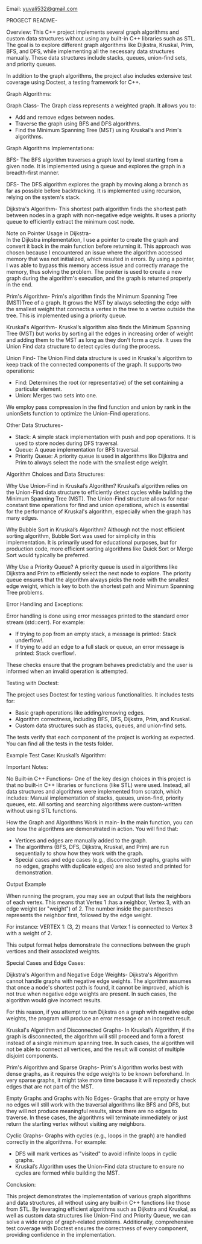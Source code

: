 Email: yuvali532@gmail.com

PROGECT README-

Overview:
This C++ project implements several graph algorithms and custom data structures without using any built-in C++ libraries such as STL. The goal is to explore different graph algorithms like Dijkstra, Kruskal, Prim, BFS, and DFS, while implementing all the necessary data structures manually. These data structures include stacks, queues, union-find sets, and priority queues.

In addition to the graph algorithms, the project also includes extensive test coverage using Doctest, a testing framework for C++.

Graph Algorithms:

Graph Class-
The Graph class represents a weighted graph. It allows you to:
- Add and remove edges between nodes.
- Traverse the graph using BFS and DFS algorithms.
- Find the Minimum Spanning Tree (MST) using Kruskal's and Prim's algorithms.

Graph Algorithms Implementations:

BFS-
The BFS algorithm traverses a graph level by level starting from a given node. It is implemented using a queue and explores the graph in a breadth-first manner.

DFS-
The DFS algorithm explores the graph by moving along a branch as far as possible before backtracking. It is implemented using recursion, relying on the system's stack.

Dijkstra's Algorithm-
This shortest path algorithm finds the shortest path between nodes in a graph with non-negative edge weights. It uses a priority queue to efficiently extract the minimum cost node. 

Note on Pointer Usage in Dijkstra-  
In the Dijkstra implementation, I use a pointer to create the graph and convert it back in the main function before returning it. This approach was chosen because I encountered an issue where the algorithm accessed memory that was not initialized, which resulted in errors. By using a pointer, I was able to bypass this memory access issue and correctly manage the memory, thus solving the problem. The pointer is used to create a new graph during the algorithm's execution, and the graph is returned properly in the end.

Prim's Algorithm-
Prim's algorithm finds the Minimum Spanning Tree (MST)Tree of a graph. It grows the MST by always selecting the edge with the smallest weight that connects a vertex in the tree to a vertex outside the tree. This is implemented using a priority queue.

Kruskal's Algorithm-
Kruskal’s algorithm also finds the Minimum Spanning Tree (MST) but works by sorting all the edges in increasing order of weight and adding them to the MST as long as they don't form a cycle. It uses the Union Find data structure to detect cycles during the process.

Union Find-
The Union Find data structure is used in Kruskal's algorithm to keep track of the connected components of the graph. It supports two operations:
- Find: Determines the root (or representative) of the set containing a particular element.
- Union: Merges two sets into one.

We employ pass compression in the find function and union by rank in the unionSets function to optimize the Union-Find operations.

Other Data Structures- 
- Stack: A simple stack implementation with push and pop operations. It is used to store nodes during DFS traversal.
- Queue: A queue implementation for BFS traversal.
- Priority Queue: A priority queue is used in algorithms like Dijkstra and Prim to always select the node with the smallest edge weight.

Algorithm Choices and Data Structures:

Why Use Union-Find in Kruskal’s Algorithm?
Kruskal’s algorithm relies on the Union-Find data structure to efficiently detect cycles while building the Minimum Spanning Tree (MST). The Union-Find structure allows for near-constant time operations for find and union operations, which is essential for the performance of Kruskal's algorithm, especially when the graph has many edges.

Why Bubble Sort in Kruskal’s Algorithm?
Although not the most efficient sorting algorithm, Bubble Sort was used for simplicity in this implementation. It is primarily used for educational purposes, but for production code, more efficient sorting algorithms like Quick Sort or Merge Sort would typically be preferred.

Why Use a Priority Queue?
A priority queue is used in algorithms like Dijkstra and Prim to efficiently select the next node to explore. The priority queue ensures that the algorithm always picks the node with the smallest edge weight, which is key to both the shortest path and Minimum Spanning Tree problems.

Error Handling and Exceptions:

Error handling is done using error messages printed to the standard error stream (std::cerr). For example:
- If trying to pop from an empty stack, a message is printed: Stack underflow!.
- If trying to add an edge to a full stack or queue, an error message is printed: Stack overflow!.

These checks ensure that the program behaves predictably and the user is informed when an invalid operation is attempted.

Testing with Doctest:

The project uses Doctest for testing various functionalities. It includes tests for:
- Basic graph operations like adding/removing edges.
- Algorithm correctness, including BFS, DFS, Dijkstra, Prim, and Kruskal.
- Custom data structures such as stacks, queues, and union-find sets.

The tests verify that each component of the project is working as expected. You can find all the tests in the tests folder.

Example Test Case: Kruskal’s Algorithm:

Important Notes:

No Built-in C++ Functions-
One of the key design choices in this project is that no built-in C++ libraries or functions (like STL) were used. Instead, all data structures and algorithms were implemented from scratch, which includes:
Manual implementation of stacks, queues, union-find, priority queues, etc.
All sorting and searching algorithms were custom-written without using STL functions.

How the Graph and Algorithms Work in main-
In the main function, you can see how the algorithms are demonstrated in action. You will find that:
- Vertices and edges are manually added to the graph.
- The algorithms (BFS, DFS, Dijkstra, Kruskal, and Prim) are run sequentially to show how they work with the graph.
- Special cases and edge cases (e.g., disconnected graphs, graphs with no edges, graphs with duplicate edges) are also tested and printed for demonstration.

Output Example

When running the program, you may see an output that lists the neighbors of each vertex.
This means that Vertex 1 :has a neighbor, Vertex 3, with an edge weight (or "weight") of 2. The number inside the parentheses represents the neighbor first, followed by the edge weight.

For instance:
VERTEX 1: (3, 2) means that Vertex 1 is connected to Vertex 3 with a weight of 2.

This output format helps demonstrate the connections between the graph vertices and their associated weights.

Special Cases and Edge Cases:

Dijkstra's Algorithm and Negative Edge Weights-
Dijkstra's Algorithm cannot handle graphs with negative edge weights. The algorithm assumes that once a node's shortest path is found, it cannot be improved, which is not true when negative edge weights are present. In such cases, the algorithm would give incorrect results.

For this reason, if you attempt to run Dijkstra on a graph with negative edge weights, the program will produce an error message or an incorrect result.

Kruskal's Algorithm and Disconnected Graphs-
In Kruskal’s Algorithm, if the graph is disconnected, the algorithm will still proceed and form a forest instead of a single minimum spanning tree. In such cases, the algorithm will not be able to connect all vertices, and the result will consist of multiple disjoint components.

Prim's Algorithm and Sparse Graphs-
Prim's Algorithm works best with dense graphs, as it requires the edge weights to be known beforehand. In very sparse graphs, it might take more time because it will repeatedly check edges that are not part of the MST.

Empty Graphs and Graphs with No Edges-
Graphs that are empty or have no edges will still work with the traversal algorithms like BFS and DFS, but they will not produce meaningful results, since there are no edges to traverse. In these cases, the algorithms will terminate immediately or just return the starting vertex without visiting any neighbors.

Cyclic Graphs-
Graphs with cycles (e.g., loops in the graph) are handled correctly in the algorithms. For example:
- DFS will mark vertices as "visited" to avoid infinite loops in cyclic graphs.
- Kruskal’s Algorithm uses the Union-Find data structure to ensure no cycles are formed while building the MST.

Conclusion:

This project demonstrates the implementation of various graph algorithms and data structures, all without using any built-in C++ functions like those from STL. By leveraging efficient algorithms such as Dijkstra and Kruskal, as well as custom data structures like Union-Find and Priority Queue, we can solve a wide range of graph-related problems. Additionally, comprehensive test coverage with Doctest ensures the correctness of every component, providing confidence in the implementation.
